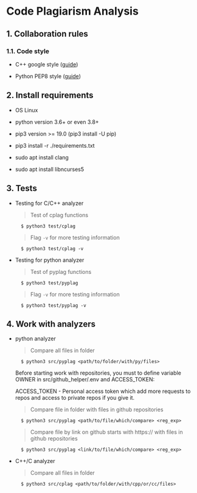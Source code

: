 # Code Plagiarism Analysis

## 1. Collaboration rules

### 1.1. Code style

- C++ google style ([guide](https://google.github.io/styleguide/cppguide.html))

- Python PEP8 style ([guide](https://www.python.org/dev/peps/pep-0008/))

## 2. Install requirements

- OS Linux

- python version 3.6+ or even 3.8+

- pip3 version >= 19.0 (pip3 install -U pip)

- pip3 install -r ./requirements.txt

- sudo apt install clang

- sudo apt install libncurses5

## 3. Tests

- Testing for C/C++ analyzer
  > Test of cplag functions
  ```
    $ python3 test/cplag
  ```

  > Flag `-v` for more testing information
  ```
    $ python3 test/cplag -v
  ```
- Testing for python analyzer
  > Test of pyplag functions
  ```
    $ python3 test/pyplag
  ```

  > Flag `-v` for more testing information
  ```
    $ python3 test/pyplag -v
  ```

## 4. Work with analyzers

- python analyzer
  > Compare all files in folder
  ```
    $ python3 src/pyplag <path/to/folder/with/py/files>
  ```
  Before starting work with repositories, you must to define variable OWNER in src/github_helper/.env and ACCESS_TOKEN:

  ACCESS_TOKEN - Personal access token which add more requests to repos and access to private repos if you give it.

  > Compare file in folder with files in github repositories
  ```
    $ python3 src/pyplag <path/to/file/which/compare> <reg_exp>
  ```
  > Compare file by link on github starts with https:// with files in github repositories
  ```
    $ python3 src/pyplag <link/to/file/which/compare> <reg_exp>
  ```
- C++/C analyzer
  > Compare all files in folder
  ```
    $ python3 src/cplag <path/to/folder/with/cpp/or/cc/files>
  ```
